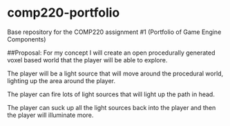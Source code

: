 # comp220-portfolio
Base repository for the COMP220 assignment #1 (Portfolio of Game Engine Components)


##Proposal:
For my concept I will create an open procedurally generated voxel based world that the player will be able to explore.

The player will be a light source that will move around the procedural world, lighting up the area around the player.

The player can fire lots of light sources that will light up the path in head.

The player can suck up all the light sources back into the player and then the player will illuminate more.